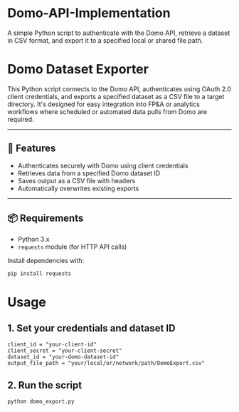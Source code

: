 # Domo-API-Implementation
A simple Python script to authenticate with the Domo API, retrieve a dataset in CSV format, and export it to a specified local or shared file path.

# Domo Dataset Exporter

This Python script connects to the Domo API, authenticates using OAuth 2.0 client credentials, and exports a specified dataset as a CSV file to a target directory. 
It's designed for easy integration into FP&A or analytics workflows where scheduled or automated data pulls from Domo are required.

---

## 🔧 Features

- Authenticates securely with Domo using client credentials
- Retrieves data from a specified Domo dataset ID
- Saves output as a CSV file with headers
- Automatically overwrites existing exports

---

## 📦 Requirements

- Python 3.x
- `requests` module (for HTTP API calls)

Install dependencies with:

```bash
pip install requests
```
# Usage
## 1. Set your credentials and dataset ID
```shell
client_id = "your-client-id"
client_secret = "your-client-secret"
dataset_id = "your-domo-dataset-id"
output_file_path = "your/local/or/network/path/DomoExport.csv"
```
## 2. Run the script
```shell
python domo_export.py
```
